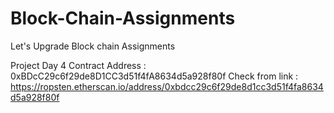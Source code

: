# Block-Chain-Assignments
Let's Upgrade Block chain Assignments

Project Day 4 
Contract Address : 0xBDcC29c6f29de8D1CC3d51f4fA8634d5a928f80f
Check from link : https://ropsten.etherscan.io/address/0xbdcc29c6f29de8d1cc3d51f4fa8634d5a928f80f
